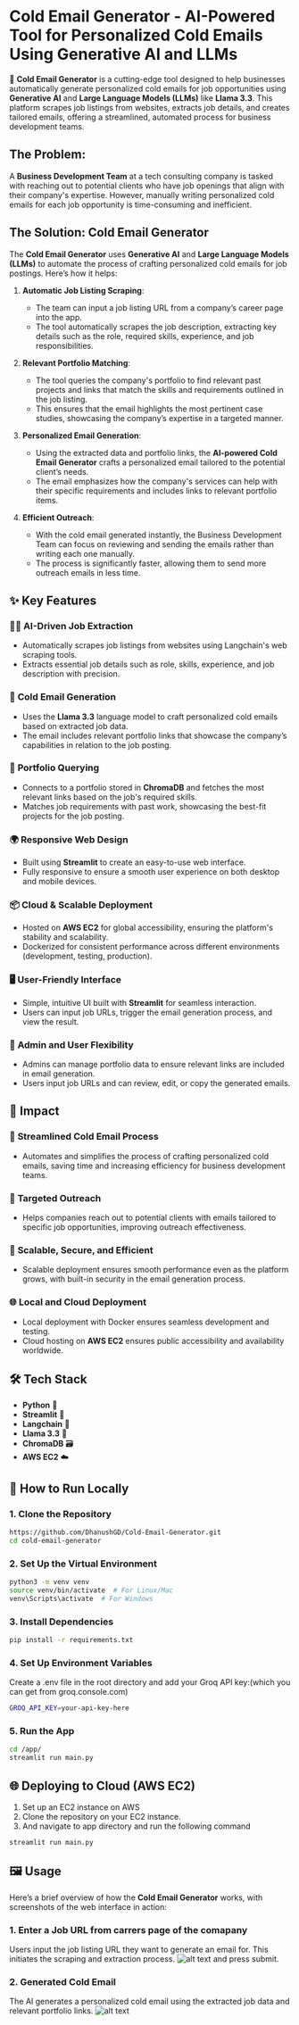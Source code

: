 # Cold Email Generator - AI-Powered Tool for Personalized Cold Emails Using Generative AI and LLMs

🚀 **Cold Email Generator** is a cutting-edge tool designed to help businesses automatically generate personalized cold emails for job opportunities using **Generative AI** and **Large Language Models (LLMs)** like **Llama 3.3**. This platform scrapes job listings from websites, extracts job details, and creates tailored emails, offering a streamlined, automated process for business development teams.

## The Problem:
A **Business Development Team** at a tech consulting company is tasked with reaching out to potential clients who have job openings that align with their company's expertise. However, manually writing personalized cold emails for each job opportunity is time-consuming and inefficient.

## The Solution: Cold Email Generator

The **Cold Email Generator** uses **Generative AI** and **Large Language Models (LLMs)** to automate the process of crafting personalized cold emails for job postings. Here’s how it helps:

1. **Automatic Job Listing Scraping**:
   - The team can input a job listing URL from a company’s career page into the app.
   - The tool automatically scrapes the job description, extracting key details such as the role, required skills, experience, and job responsibilities.

2. **Relevant Portfolio Matching**:
   - The tool queries the company's portfolio to find relevant past projects and links that match the skills and requirements outlined in the job listing.
   - This ensures that the email highlights the most pertinent case studies, showcasing the company’s expertise in a targeted manner.

3. **Personalized Email Generation**:
   - Using the extracted data and portfolio links, the **AI-powered Cold Email Generator** crafts a personalized email tailored to the potential client’s needs.
   - The email emphasizes how the company's services can help with their specific requirements and includes links to relevant portfolio items.

4. **Efficient Outreach**:
   - With the cold email generated instantly, the Business Development Team can focus on reviewing and sending the emails rather than writing each one manually.
   - The process is significantly faster, allowing them to send more outreach emails in less time.

## ✨ Key Features

### 🧑‍💻 **AI-Driven Job Extraction**
- Automatically scrapes job listings from websites using Langchain's web scraping tools.
- Extracts essential job details such as role, skills, experience, and job description with precision.

### 📧 **Cold Email Generation**
- Uses the **Llama 3.3** language model to craft personalized cold emails based on extracted job data.
- The email includes relevant portfolio links that showcase the company’s capabilities in relation to the job posting.

### 🔗 **Portfolio Querying**
- Connects to a portfolio stored in **ChromaDB** and fetches the most relevant links based on the job's required skills.
- Matches job requirements with past work, showcasing the best-fit projects for the job posting.

### 🌍 **Responsive Web Design**
- Built using **Streamlit** to create an easy-to-use web interface.
- Fully responsive to ensure a smooth user experience on both desktop and mobile devices.

### 📦 **Cloud & Scalable Deployment**
- Hosted on **AWS EC2** for global accessibility, ensuring the platform's stability and scalability.
- Dockerized for consistent performance across different environments (development, testing, production).

### 🖥️ **User-Friendly Interface**
- Simple, intuitive UI built with **Streamlit** for seamless interaction.
- Users can input job URLs, trigger the email generation process, and view the result.

### 🔑 **Admin and User Flexibility**
- Admins can manage portfolio data to ensure relevant links are included in email generation.
- Users input job URLs and can review, edit, or copy the generated emails.

## 🎯 **Impact**

### 📝 **Streamlined Cold Email Process**
- Automates and simplifies the process of crafting personalized cold emails, saving time and increasing efficiency for business development teams.

### 🤝 **Targeted Outreach**
- Helps companies reach out to potential clients with emails tailored to specific job opportunities, improving outreach effectiveness.

### 💨 **Scalable, Secure, and Efficient**
- Scalable deployment ensures smooth performance even as the platform grows, with built-in security in the email generation process.

### 🌐 **Local and Cloud Deployment**
- Local deployment with Docker ensures seamless development and testing.
- Cloud hosting on **AWS EC2** ensures public accessibility and availability worldwide.

## 🛠️ **Tech Stack**

- **Python** 🐍
- **Streamlit** 🎨
- **Langchain** 🤖
- **Llama 3.3** 🤖
- **ChromaDB** 🗃️
- **AWS EC2** ☁️

## 🚀 **How to Run Locally**

### **1. Clone the Repository**
```bash
https://github.com/DhanushGD/Cold-Email-Generator.git
cd cold-email-generator
```

### **2. Set Up the Virtual Environment**
```bash
python3 -m venv venv
source venv/bin/activate  # For Linux/Mac
venv\Scripts\activate  # For Windows
```

### **3. Install Dependencies**
```bash
pip install -r requirements.txt
```

### **4. Set Up Environment Variables**
Create a .env file in the root directory and add your Groq API key:(which you can get from groq.console.com)
```bash
GROQ_API_KEY=your-api-key-here
```

### **5. Run the App**
```bash
cd /app/
streamlit run main.py
```

## 🌐 Deploying to Cloud (AWS EC2)
1. Set up an EC2 instance on AWS 
2. Clone the repository on your EC2 instance.
3. And navigate to app directory and run the following command
```bash
streamlit run main.py
```

## 🖼️ **Usage**

Here’s a brief overview of how the **Cold Email Generator** works, with screenshots of the web interface in action:

### 1. **Enter a Job URL from carrers page of the comapany**
Users input the job listing URL they want to generate an email for. This initiates the scraping and extraction process.
![alt text](image.png)
and press submit.

### 2. **Generated Cold Email**
The AI generates a personalized cold email using the extracted job data and relevant portfolio links.
![alt text](image-1.png)




